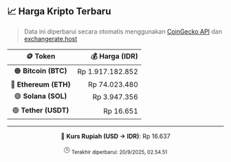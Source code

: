 

<!-- HARGA_KRIPTO -->
## 📈 Harga Kripto Terbaru

> Data ini diperbarui secara otomatis menggunakan [CoinGecko API](https://www.coingecko.com/) dan [exchangerate.host](https://exchangerate.host/)

<div align="center">

| 🪙 Token | 💰 Harga (IDR) |
|:------:|---------------:|
| 🟠 **Bitcoin (BTC)**   | Rp 1.917.182.852 |
| 🔵 **Ethereum (ETH)**  | Rp 74.023.480 |
| 🟣 **Solana (SOL)**    | Rp 3.947.356 |
| 🟢 **Tether (USDT)**   | Rp 16.651 |

---

💱 **Kurs Rupiah (USD → IDR)**: Rp 16.637

🕒 <sub>Terakhir diperbarui: 20/9/2025, 02.54.51</sub>

</div>
<!-- /HARGA_KRIPTO -->
